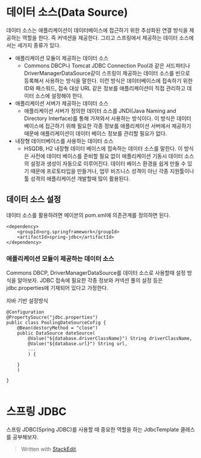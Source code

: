 # 데이터 소스(Data Source)
데이터 소스는 애플리케이션이 데이터베이스에 접근하기 위한 추상화된 연결 방식을 제공하는 역할을 한다. 즉 커넥션을 제공한다. 그리고 스프링에서 제공하는 데이터 소스에서는 세가지 종류가 있다. 

* 애플리케이션 모듈이 제공하는 데이터 소스
	* Commons DBCP나 Tomcat JDBC Connection Pool과 같은 서드파티나 DriverManagerDataSource같이 스프링이 제공하는 데이터 소스를 빈으로 등록해서 사용하는 방식을 말한다. 이런 방식은 데이터베이스에 접속하기 위한 ID와 패스워드, 접속 대상 URL 같은 정보를 애플리케이션이 직접 관리하고 데이터 소스에 설정해야 한다. 
* 애플리케이션 서버가 제공하는 데이터 소스
	* 애플리케이션 서버가 정의한 데이터 소스를 JNDI(Java Naming and Directory Interface)를 통해 가져와서 사용하는 방식이다. 이 방식은 데이터 베이스에 접근하기 위해 필요한 각종 정보를 애플리케이션 서버에서 제공하기 때문에 애플리케이션이 데이터 베이스 정보를 관리할 필요가 없다. 
* 내장형 데이터베이스를 사용하는 데이터 소스
	* HSQDB, H2 내장형 데이터 베이스에 접속하는 데이터 소스를 말한다. 이 방식은 사전에 데이터 베이스를 준비할 필요 없이 애플리케이션 기동시 데이터 소스의 설정과 생성이 자동으로 이루어진다. 데이터 베이스 환경을 쉽게 만들 수 있기 때문에 프로토타입을 만들거나, 업무 비즈니스 성격이 아닌 각종 지원툴이나 툴 성격의 애플리케이션 개발할때 많이 활용된다. 

## 데이터 소스 설정 

데이터 소스를 활용하려면 메이븐의 pom.xml에 의존관계를 정의하면 된다.
```
<dependency>
	<groupId>org.springframework</groupId>
	<artifactId>spring-jdbc</artifactId>
</dependency>
```

### 애플리케이션 모듈이 제공하는 데이터 소스

Commons DBCP, DriverManagerDataSource를 데이터 소스로 사용할때 설정 방식을 알아보자. JDBC 접속에 필요한 각종 정보와 커넥션 풀의 설정 등은 jdbc.properties에 기재되어 있다고 가정한다. 

자바 기반 설정방식
```
@Configuration
@PropertySoucre("jdbc.properties")
public class PoolingDateSourceCofig {
	@Bean(destoryMethod = "close")
	public DataSource dateSource(
		@Value("${database.driverClassName}") String driverClassName,
		@Value("${database.url}") String url,
		...
		) {
	
	}
	)

}


```

# 스프링 JDBC

스프링 JDBC(Spring JDBC)를 사용할 때 중요한 역할을 하는 JdbcTemplate 클래스를 공부해보자. 


> Written with [StackEdit](https://stackedit.io/).
<!--stackedit_data:
eyJoaXN0b3J5IjpbNTc2Mzg3MjEyXX0=
-->